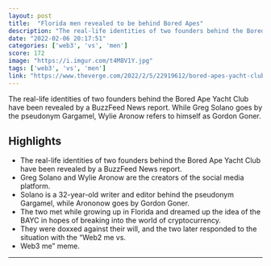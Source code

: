 ```yaml
---
layout: post
title:  "Florida men revealed to be behind Bored Apes"
description: "The real-life identities of two founders behind the Bored Ape Yacht Club have been revealed by a BuzzFeed News report. While Greg Solano goes by the pseudonym Gargamel, Wylie Aronow refers to himself as Gordon Goner."
date: "2022-02-06 20:17:51"
categories: ['web3', 'vs', 'men']
score: 172
image: "https://i.imgur.com/t4M8V1Y.jpg"
tags: ['web3', 'vs', 'men']
link: "https://www.theverge.com/2022/2/5/22919612/bored-apes-yacht-club-florida-men-identities-revealed"
---
```


The real-life identities of two founders behind the Bored Ape Yacht Club have been revealed by a BuzzFeed News report. While Greg Solano goes by the pseudonym Gargamel, Wylie Aronow refers to himself as Gordon Goner.

## Highlights

- The real-life identities of two founders behind the Bored Ape Yacht Club have been revealed by a BuzzFeed News report.
- Greg Solano and Wylie Aronow are the creators of the social media platform.
- Solano is a 32-year-old writer and editor behind the pseudonym Gargamel, while Arononow goes by Gordon Goner.
- The two met while growing up in Florida and dreamed up the idea of the BAYC in hopes of breaking into the world of cryptocurrency.
- They were doxxed against their will, and the two later responded to the situation with the “Web2 me vs.
- Web3 me” meme.

---
